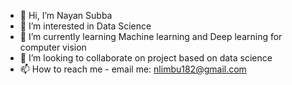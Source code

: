 - 👋 Hi, I’m Nayan Subba
- 👀 I’m interested in Data Science 
- 🌱 I’m currently learning Machine learning and Deep learning for computer vision
- 💞️ I’m looking to collaborate on project based on data science
- 📫 How to reach me - email me: nlimbu182@gmail.com  

<!---
nayan89/nayan89 is a ✨ special ✨ repository because its `README.md` (this file) appears on your GitHub profile.
You can click the Preview link to take a look at your changes.
--->
